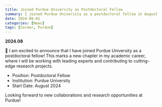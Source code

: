 ```yaml
---
title: Joined Purdue University as Postdoctoral Fellow
summary: I joined Purdue University as a postdoctoral fellow in August 2024.
date: 2024-08-01
categories: [News]
tags: [Career, Purdue]
---
```


**2024.08**

🎉 I am excited to announce that I have joined Purdue University as a postdoctoral fellow! This marks a new chapter in my academic career, where I will be working with leading experts and contributing to cutting-edge research projects.

- Position: Postdoctoral Fellow
- Institution: Purdue University
- Start Date: August 2024

Looking forward to new collaborations and research opportunities at Purdue!

